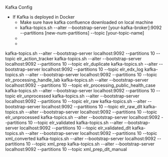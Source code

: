 Kafka Config
- If Kafka is deployed in Docker
  - Make sure have kafka confluence downloaded on local machine
  - kafka-topics.sh --alter --bootstrap-server [your-kafka-broker]:9092 --partitions [new-num-partitions] --topic [your-topic-name]
  - 
  - 
kafka-topics.sh --alter --bootstrap-server localhost:9092 --partitions 10 --topic elr_action_tracker
kafka-topics.sh --alter --bootstrap-server localhost:9092 --partitions 10 --topic elr_duplicate
kafka-topics.sh --alter --bootstrap-server localhost:9092 --partitions 10 --topic elr_edx_log
kafka-topics.sh --alter --bootstrap-server localhost:9092 --partitions 10 --topic elr_processing_handle_lab
kafka-topics.sh --alter --bootstrap-server localhost:9092 --partitions 10 --topic elr_processing_public_health_case
kafka-topics.sh --alter --bootstrap-server localhost:9092 --partitions 10 --topic elr_unprocessed
kafka-topics.sh --alter --bootstrap-server localhost:9092 --partitions 10 --topic elr_raw
kafka-topics.sh --alter --bootstrap-server localhost:9092 --partitions 10 --topic elr_raw_dlt
kafka-topics.sh --alter --bootstrap-server localhost:9092 --partitions 10 --topic elr_unprocessed
kafka-topics.sh --alter --bootstrap-server localhost:9092 --partitions 10 --topic elr_validated
kafka-topics.sh --alter --bootstrap-server localhost:9092 --partitions 10 --topic elr_validated_dlt
kafka-topics.sh --alter --bootstrap-server localhost:9092 --partitions 10 --topic xml_converted
kafka-topics.sh --alter --bootstrap-server localhost:9092 --partitions 10 --topic xml_prep
kafka-topics.sh --alter --bootstrap-server localhost:9092 --partitions 10 --topic xml_prep_dlt_manual